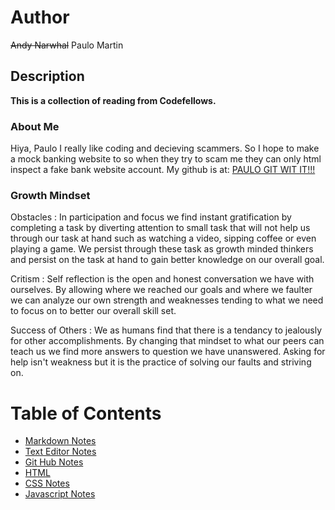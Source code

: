 # Author
~~Andy Narwhal~~ Paulo Martin

## Description
**This is a collection of reading from Codefellows.**


### About Me
Hiya, Paulo I really like coding and decieving scammers. So I hope to make a mock banking website to so when they try to scam me they can only html inspect a fake bank website account.
My github is at: [PAULO GIT WIT IT!!!](https://github.com/PauloMartin90)

### Growth Mindset

Obstacles
: In participation and focus we find instant gratification by completing a task by diverting attention to small
task that will not help us through our task at hand such as watching a video, sipping coffee or even playing a game. We persist through these task as growth minded thinkers and persist on the task at hand to gain better knowledge on our overall goal.

Critism
: Self reflection is the open and honest conversation we have with ourselves. By allowing where we reached our goals and where we faulter we can analyze our own strength and weaknesses tending to what we need to focus on to better our overall skill set.

Success of Others
: We as humans find that there is a tendancy to jealously for other accomplishments. By changing that mindset to what our peers can teach us we find more answers to question we have unanswered. Asking for help isn't weakness but it is the practice of solving our faults and striving on. 


# Table of Contents
* [Markdown Notes](markdown.md)
* [Text Editor Notes](text_editor.md)
* [Git Hub Notes](using_git.md)
* [HTML](html_css_notes.md)
* [CSS Notes](css_notes.md)
* [Javascript Notes](javascript_notes.md)